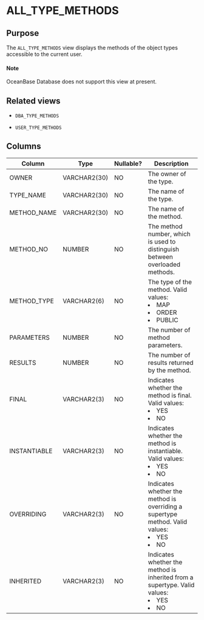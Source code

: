 # ALL_TYPE_METHODS


## Purpose

The `ALL_TYPE_METHODS` view displays the methods of the object types accessible to the current user.

  <main id="notice" type='explain'>
    <h4>Note</h4>
    <p>OceanBase Database does not support this view at present. </p>
  </main>


## Related views

* `DBA_TYPE_METHODS`

* `USER_TYPE_METHODS`

## Columns

| **Column** | **Type** | **Nullable?** | **Description** |
|--------------|--------------|----------------|-------------------------------------------------------------------------------------------------------------------------------------------------------------------------|
| OWNER | VARCHAR2(30) | NO | The owner of the type. |
| TYPE_NAME | VARCHAR2(30) | NO | The name of the type. |
| METHOD_NAME | VARCHAR2(30) | NO | The name of the method. |
| METHOD_NO | NUMBER | NO | The method number, which is used to distinguish between overloaded methods. |
| METHOD_TYPE | VARCHAR2(6) | NO | The type of the method. Valid values: <li> MAP   <li> ORDER   <li> PUBLIC |
| PARAMETERS | NUMBER | NO | The number of method parameters. |
| RESULTS | NUMBER | NO | The number of results returned by the method. |
| FINAL | VARCHAR2(3) | NO | Indicates whether the method is final. Valid values: <li> YES   <li> NO |
| INSTANTIABLE | VARCHAR2(3) | NO | Indicates whether the method is instantiable. Valid values: <li> YES   <li> NO |
| OVERRIDING | VARCHAR2(3) | NO | Indicates whether the method is overriding a supertype method. Valid values: <li> YES   <li> NO |
| INHERITED | VARCHAR2(3) | NO | Indicates whether the method is inherited from a supertype. Valid values: <li> YES   <li> NO |
